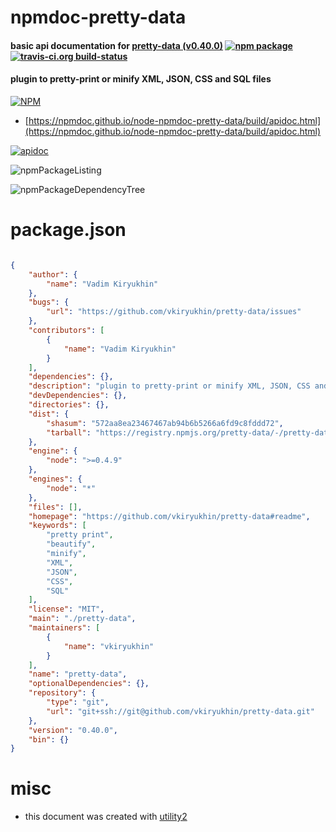 # npmdoc-pretty-data

#### basic api documentation for  [pretty-data (v0.40.0)](https://github.com/vkiryukhin/pretty-data#readme)  [![npm package](https://img.shields.io/npm/v/npmdoc-pretty-data.svg?style=flat-square)](https://www.npmjs.org/package/npmdoc-pretty-data) [![travis-ci.org build-status](https://api.travis-ci.org/npmdoc/node-npmdoc-pretty-data.svg)](https://travis-ci.org/npmdoc/node-npmdoc-pretty-data)

#### plugin to pretty-print or minify XML, JSON, CSS and SQL files

[![NPM](https://nodei.co/npm/pretty-data.png?downloads=true&downloadRank=true&stars=true)](https://www.npmjs.com/package/pretty-data)

- [https://npmdoc.github.io/node-npmdoc-pretty-data/build/apidoc.html](https://npmdoc.github.io/node-npmdoc-pretty-data/build/apidoc.html)

[![apidoc](https://npmdoc.github.io/node-npmdoc-pretty-data/build/screenCapture.buildCi.browser.%252Ftmp%252Fbuild%252Fapidoc.html.png)](https://npmdoc.github.io/node-npmdoc-pretty-data/build/apidoc.html)

![npmPackageListing](https://npmdoc.github.io/node-npmdoc-pretty-data/build/screenCapture.npmPackageListing.svg)

![npmPackageDependencyTree](https://npmdoc.github.io/node-npmdoc-pretty-data/build/screenCapture.npmPackageDependencyTree.svg)



# package.json

```json

{
    "author": {
        "name": "Vadim Kiryukhin"
    },
    "bugs": {
        "url": "https://github.com/vkiryukhin/pretty-data/issues"
    },
    "contributors": [
        {
            "name": "Vadim Kiryukhin"
        }
    ],
    "dependencies": {},
    "description": "plugin to pretty-print or minify XML, JSON, CSS and SQL files",
    "devDependencies": {},
    "directories": {},
    "dist": {
        "shasum": "572aa8ea23467467ab94b6b5266a6fd9c8fddd72",
        "tarball": "https://registry.npmjs.org/pretty-data/-/pretty-data-0.40.0.tgz"
    },
    "engine": {
        "node": ">=0.4.9"
    },
    "engines": {
        "node": "*"
    },
    "files": [],
    "homepage": "https://github.com/vkiryukhin/pretty-data#readme",
    "keywords": [
        "pretty print",
        "beautify",
        "minify",
        "XML",
        "JSON",
        "CSS",
        "SQL"
    ],
    "license": "MIT",
    "main": "./pretty-data",
    "maintainers": [
        {
            "name": "vkiryukhin"
        }
    ],
    "name": "pretty-data",
    "optionalDependencies": {},
    "repository": {
        "type": "git",
        "url": "git+ssh://git@github.com/vkiryukhin/pretty-data.git"
    },
    "version": "0.40.0",
    "bin": {}
}
```



# misc
- this document was created with [utility2](https://github.com/kaizhu256/node-utility2)
